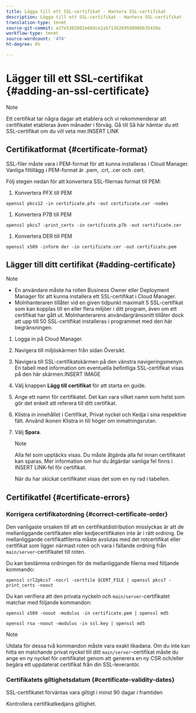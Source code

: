```yaml
---
title: Lägga till ett SSL-certifikat - Hantera SSL-certifikat
description: Lägga till ett SSL-certifikat - Hantera SSL-certifikat
translation-type: tm+mt
source-git-commit: e27e5302802e68dce2a5713626950896bb35420a
workflow-type: tm+mt
source-wordcount: '474'
ht-degree: 0%

---
```



# Lägger till ett SSL-certifikat {#adding-an-ssl-certificate}

>[!NOTE]
>Ett certifikat tar några dagar att etablera och vi rekommenderar att certifikatet etableras även månader i förväg. Gå till Så här hämtar du ett SSL-certifikat om du vill veta mer.INSERT LINK

## Certifikatformat {#certificate-format}

SSL-filer måste vara i PEM-format för att kunna installeras i Cloud Manager. Vanliga filtillägg i PEM-format är .pem, .crt, .cer och .cert.

Följ stegen nedan för att konvertera SSL-filernas format till PEM:

1. Konvertera PFX till PEM

`openssl pkcs12 -in certificate.pfx -out certificate.cer -nodes`

1. Konvertera P7B till PEM

`openssl pkcs7 -print_certs -in certificate.p7b -out certificate.cer`

1. Konvertera DER till PEM

`openssl x509 -inform der -in certificate.cer -out certificate.pem`

## Lägger till ditt certifikat {#adding-certificate}

>[!NOTE]
>* En användare måste ha rollen Business Owner eller Deployment Manager för att kunna installera ett SSL-certifikat i Cloud Manager.
>* Molnhanteraren tillåter vid en given tidpunkt maximalt 5 SSL-certifikat som kan kopplas till en eller flera miljöer i ditt program, även om ett certifikat har gått ut. Molnhanterarens användargränssnitt tillåter dock att upp till 50 SSL-certifikat installeras i programmet med den här begränsningen.


1. Logga in på Cloud Manager.
1. Navigera till miljöskärmen från sidan Översikt.
1. Navigera till SSL-certifikatskärmen på den vänstra navigeringsmenyn. En tabell med information om eventuella befintliga SSL-certifikat visas på den här skärmen.INSERT IMAGE
1. Välj knappen **Lägg till certifikat** för att starta en guide.
1. Ange ett namn för certifikatet. Det kan vara vilket namn som helst som gör det enkelt att referera till ditt certifikat.
1. Klistra in innehållet i Certifikat, Privat nyckel och Kedja i sina respektive fält. Använd ikonen Klistra in till höger om inmatningsrutan.
1. Välj **Spara**.

   >[!NOTE]
   >Alla fel som upptäcks visas. Du måste åtgärda alla fel innan certifikatet kan sparas. Mer information om hur du åtgärdar vanliga fel finns i INSERT LINK-fel för certifikat.

   När du har skickat certifikatet visas det som en ny rad i tabellen.

## Certifikatfel {#certificate-errors}

### Korrigera certifikatordning {#correct-certificate-order}

Den vanligaste orsaken till att en certifikatdistribution misslyckas är att de mellanliggande certifikaten eller kedjecertifikaten inte är i rätt ordning. De mellanliggande certifikatfilerna måste avslutas med det rotcertifikat eller certifikat som ligger närmast roten och vara i fallande ordning från `main/server`-certifikatet till roten.

Du kan bestämma ordningen för de mellanliggande filerna med följande kommando:

`openssl crl2pkcs7 -nocrl -certfile $CERT_FILE | openssl pkcs7 -print_certs -noout`

Du kan verifiera att den privata nyckeln och `main/server`-certifikatet matchar med följande kommandon:

`openssl x509 -noout -modulus -in certificate.pem | openssl md5`

`openssl rsa -noout -modulus -in ssl.key | openssl md5`

>[!NOTE]
>Utdata för dessa två kommandon måste vara exakt likadana. Om du inte kan hitta en matchande privat nyckel till ditt `main/server`-certifikat måste du ange en ny nyckel för certifikatet genom att generera en ny CSR och/eller begära ett uppdaterat certifikat från din SSL-leverantör.

### Certifikatets giltighetsdatum {#certificate-validity-dates}

SSL-certifikatet förväntas vara giltigt i minst 90 dagar i framtiden

Kontrollera certifikatkedjans giltighet.
